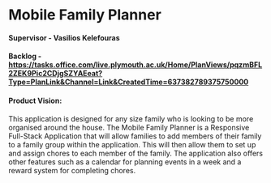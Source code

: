 # Mobile Family Planner
#### Supervisor - **Vasilios Kelefouras**
#### Backlog - https://tasks.office.com/live.plymouth.ac.uk/Home/PlanViews/pqzmBFL2ZEK9Pic2CDjgSZYAEeat?Type=PlanLink&Channel=Link&CreatedTime=637382789375750000 
#### Product Vision:
This application is designed for any size family who is looking to be more organised around the house. The Mobile Family Planner is a Responsive Full-Stack Application that will allow families to add members of their family to a family group within the application. This will then allow them to set up and assign chores to each member of the family. The application also offers other features such as a calendar for planning events in a week and a reward system for completing chores.

